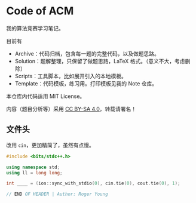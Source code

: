 # Code of ACM

我的算法竞赛学习笔记。

目前有

- Archive：代码归档，包含每一题的完整代码，以及做题思路。
- Solution：题解整理，只保留了做题思路，LaTeX 格式。（意义不大，考虑删除）
- Scripts：工具脚本，比如展开引入的本地模板。
- Template：代码模板，练习用。打印模板见我的 Note 仓库。

本仓库内代码适用 MIT License。

内容（题目分析等）采用 [CC BY-SA 4.0](https://creativecommons.org/licenses/by-sa/4.0/deed.zh)，转载请署名！

## 文件头

改用 `cin`，更加精简了，虽然有点慢。

```cpp
#include <bits/stdc++.h>

using namespace std;
using ll = long long;

int ____ = (ios::sync_with_stdio(0), cin.tie(0), cout.tie(0), 1);

// END OF HEADER | Author: Roger Young
```
